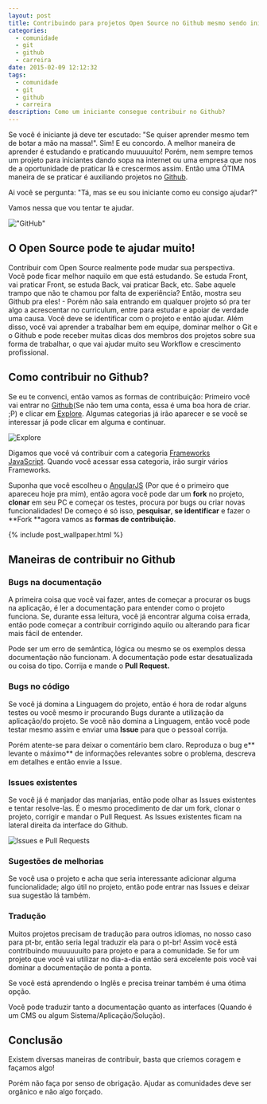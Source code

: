 ```yaml
---
layout: post
title: Contribuindo para projetos Open Source no Github mesmo sendo iniciante
categories:
  - comunidade
  - git
  - github
  - carreira
date: 2015-02-09 12:12:32
tags:
  - comunidade
  - git
  - github
  - carreira
description: Como um iniciante consegue contribuir no Github?
---
```


Se você é iniciante já deve ter escutado: "Se quiser aprender mesmo tem de botar a mão na massa!".
Sim! E eu concordo. A melhor maneira de aprender é estudando e praticando muuuuuito! Porém, nem sempre temos um projeto para iniciantes dando sopa na internet ou uma empresa que nos de a oportunidade de praticar lá e crescermos assim. Então uma ÓTIMA maneira de se praticar é auxiliando projetos no [Github](https://github.com/ "Github").

Ai você se pergunta: "Tá, mas se eu sou iniciante como eu consigo ajudar?"

Vamos nessa que vou tentar te ajudar.

!["GitHub"]({{site.post_images}}github.gif)

## O Open Source pode te ajudar muito!

Contribuir com Open Source realmente pode mudar sua perspectiva.
Você pode ficar melhor naquilo em que está estudando. Se estuda Front, vai praticar Front, se estuda Back, vai praticar Back, etc.
Sabe aquele trampo que não te chamou por falta de experiência? Então, mostra seu Github pra eles! - Porém não saia entrando em qualquer projeto só pra ter algo a acrescentar no curriculum, entre para estudar e apoiar de verdade uma causa. Você deve se identificar com o projeto e então ajudar.
Além disso, você vai aprender a trabalhar bem em equipe, dominar melhor o Git e o Github e pode receber muitas dicas dos membros dos projetos sobre sua forma de trabalhar, o que vai ajudar muito seu Workflow e crescimento profissional.

## Como contribuir no Github?

Se eu te convenci, então vamos as formas de contribuição:
Primeiro você vai entrar no [Github](https://github.com "Github")(Se não tem uma conta, essa é uma boa hora de criar. ;P) e clicar em [Explore](https://github.com/explore "Explore"). Algumas categorias já irão aparecer e se você se interessar já pode clicar em alguma e continuar.

![Explore]({{site.post_images}}image32.gif)

Digamos que você vá contribuir com a categoria [Frameworks JavaScript](https://github.com/showcases/front-end-javascript-frameworks "Front-end JavaScript frameworks"). Quando você acessar essa categoria, irão surgir vários Frameworks.

Suponha que você escolheu o [AngularJS](https://github.com/angular/angular.js "AngularJS") (Por que é o primeiro que apareceu hoje pra mim), então agora você pode dar um **fork** no projeto, **clonar** em seu PC e começar os testes, procura por bugs ou criar novas funcionalidades!
De começo é só isso, **pesquisar**, **se identificar** e fazer o **Fork **agora vamos as **formas de contribuição**.

{% include post_wallpaper.html %}

## Maneiras de contribuir no Github

### Bugs na documentação

A primeira coisa que você vai fazer, antes de começar a procurar os bugs na aplicação, é ler a documentação para entender como o projeto funciona. Se, durante essa leitura, você já encontrar alguma coisa errada, então pode começar a contribuir corrigindo aquilo ou alterando para ficar mais fácil de entender.

Pode ser um erro de semântica, lógica ou mesmo se os exemplos dessa documentação não funcionam. A documentação pode estar desatualizada ou coisa do tipo. Corrija e mande o **Pull Request.**

### Bugs no código

Se você já domina a Linguagem do projeto, então é hora de rodar alguns testes ou você mesmo ir procurando Bugs durante a utilização da aplicação/do projeto.
Se você não domina a Linguagem, então você pode testar mesmo assim e enviar uma **Issue** para que o pessoal corrija.

Porém atente-se para deixar o comentário bem claro. Reproduza o bug e** levante o máximo** de informações relevantes sobre o problema, descreva em detalhes e então envie a Issue.

### Issues existentes

Se você já é manjador das manjarias, então pode olhar as Issues existentes e tentar resolve-las. É o mesmo procedimento de dar um fork, clonar o projeto, corrigir e mandar o Pull Request.
As Issues existentes ficam na lateral direita da interface do Github.

![Issues e Pull Requests]({{site.post_images}}image31.gif)

### Sugestões de melhorias

Se você usa o projeto e acha que seria interessante adicionar alguma funcionalidade; algo útil no projeto, então pode entrar nas Issues e deixar sua sugestão lá também.

### Tradução

Muitos projetos precisam de tradução para outros idiomas, no nosso caso para pt-br, então seria legal traduzir ela para o pt-br! Assim você está contribuindo muuuuuuito para projeto e para a comunidade. Se for um projeto que você vai utilizar no dia-a-dia então será excelente pois você vai dominar a documentação de ponta a ponta.

Se você está aprendendo o Inglês e precisa treinar também é uma ótima opção.

Você pode traduzir tanto a documentação quanto as interfaces (Quando é um CMS ou algum Sistema/Aplicação/Solução).

## Conclusão

Existem diversas maneiras de contribuir, basta que criemos coragem e façamos algo!

Porém não faça por senso de obrigação. Ajudar as comunidades deve ser orgânico e não algo forçado.
